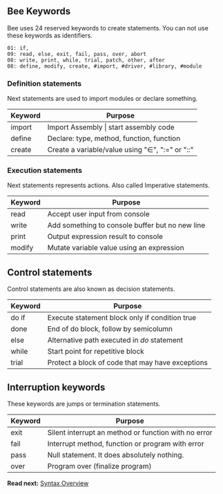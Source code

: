 ## Bee Keywords

Bee uses 24 reserved keywords to create statements. You can not use these keywords as identifiers. 

```
01: if,
09: read, else, exit, fail, pass, over, abort
08: write, print, while, trial, patch, other, after 
08: define, modify, create, #import, #driver, #library, #module
```

### Definition statements

Next statements are used to import modules or declare something.

| Keyword  | Purpose
|----------|--------------------------------------------------
| import   | Import Assembly \| start assembly code
| define   | Declare: type, method, function, function
| create   | Create a variable/value using "∈", ":=" or "::"


### Execution statements

Next statements represents actions. Also called Imperative statements.

| Keyword  | Purpose
|----------|--------------------------------------------------
| read     | Accept user input from console 
| write    | Add something to console buffer but no new line 
| print    | Output expression result to console 
| modify   | Mutate variable value using an expression

## Control statements

Control statements are also known as decision statements.

| Keyword  | Purpose
|----------|----------------------------------------------------
| do if    | Execute statement block only if condition true
| done     | End of do block, follow by semicolumn
| else     | Alternative path executed in _do_ statement
| while    | Start point for repetitive block
| trial    | Protect a block of code that may have exceptions

## Interruption keywords

These keywords are jumps or termination statements.

| Keyword  | Purpose
|----------|--------------------------------------------------
| exit     | Silent interrupt an method or function with no error 
| fail     | Interrupt method, function or program with error 
| pass     | Null statement. It does absolutely nothing.
| over     | Program over (finalize program)

**Read next:** [Syntax Overview](overview.md)